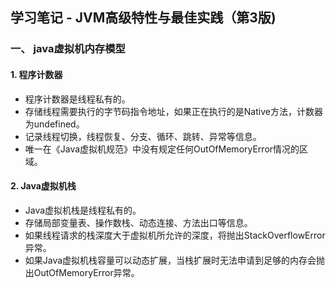 ## 学习笔记 - JVM高级特性与最佳实践（第3版)
### 一、 java虚拟机内存模型
#### 1. 程序计数器
   * 程序计数器是线程私有的。
   * 存储线程需要执行的字节码指令地址，如果正在执行的是Native方法，计数器为undefined。
   * 记录线程切换，线程恢复、分支、循环、跳转、异常等信息。
   * 唯一在《Java虚拟机规范》中没有规定任何OutOfMemoryError情况的区域。
#### 2. Java虚拟机栈
   * Java虚拟机栈是线程私有的。
   * 存储局部变量表、操作数栈、动态连接、方法出口等信息。
   * 如果线程请求的栈深度大于虚拟机所允许的深度，将抛出StackOverflowError异常。
   * 如果Java虚拟机栈容量可以动态扩展，当栈扩展时无法申请到足够的内存会抛出OutOfMemoryError异常。





